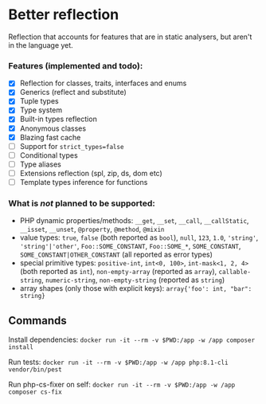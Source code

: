 # Better reflection

Reflection that accounts for features that are in static analysers, but aren't in the language yet.

### Features (implemented and todo):
- [X] Reflection for classes, traits, interfaces and enums
- [x] Generics (reflect and substitute)
- [x] Tuple types
- [x] Type system
- [X] Built-in types reflection
- [x] Anonymous classes
- [x] Blazing fast cache
- [ ] Support for `strict_types=false`
- [ ] Conditional types
- [ ] Type aliases
- [ ] Extensions reflection (spl, zip, ds, dom etc)
- [ ] Template types inference for functions

### What is _**not**_ planned to be supported:
- PHP dynamic properties/methods: `__get`, `__set`, `__call`, `__callStatic`, `__isset`, `__unset`, `@property`, `@method`, `@mixin`
- value types: `true`, `false` (both reported as `bool`),
  `null`, `123`, `1.0`, `'string'`, `'string'|'other'`, `Foo::SOME_CONSTANT`, `Foo::SOME_*`, 
  `SOME_CONSTANT`, `SOME_CONSTANT|OTHER_CONSTANT` (all reported as error types)
- special primitive types: `positive-int`, `int<0, 100>`, `int-mask<1, 2, 4>` (both reported as `int`), `non-empty-array` (reported as `array`),
  `callable-string`, `numeric-string`, `non-empty-string` (reported as `string`)
- array shapes (only those with explicit keys): `array{'foo': int, "bar": string}`

## Commands
Install dependencies:
`docker run -it --rm -v $PWD:/app -w /app composer install`

Run tests:
`docker run -it --rm -v $PWD:/app -w /app php:8.1-cli vendor/bin/pest`

Run php-cs-fixer on self:
`docker run -it --rm -v $PWD:/app -w /app composer cs-fix`
